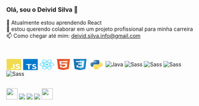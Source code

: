 ### Olá, sou o Deivid Silva 👋

🌱 Atualmente estou aprendendo React<br>
👯 estou querendo colaborar em um projeto profissional para minha carreira<br>
📫 Como chegar até mim: deivid.silva.info@gmail.com<br>

##

<div style="display: inline_block"><br>
  <img align="center" alt="Js" height="30" width="40" src="https://raw.githubusercontent.com/devicons/devicon/master/icons/javascript/javascript-plain.svg">
  <img align="center" alt="Ts" height="30" width="40" src="https://raw.githubusercontent.com/devicons/devicon/master/icons/typescript/typescript-plain.svg">
  <img align="center" alt="React" height="30" width="40" src="https://raw.githubusercontent.com/devicons/devicon/master/icons/react/react-original.svg">
  <img align="center" alt="HTML" height="30" width="40" src="https://raw.githubusercontent.com/devicons/devicon/master/icons/html5/html5-original.svg">
  <img align="center" alt="CSS" height="30" width="40" src="https://raw.githubusercontent.com/devicons/devicon/master/icons/css3/css3-original.svg">
  <img align="center" alt="Python" height="30" width="40" src="https://raw.githubusercontent.com/devicons/devicon/master/icons/python/python-original.svg">
  <img align="center" alt="Java" height="30" width="40" src="https://cdn.jsdelivr.net/gh/devicons/devicon/icons/java/java-original.svg" />
  <img align="center" alt="Sass" height="30" width="40" src="https://cdn.jsdelivr.net/gh/devicons/devicon/icons/sass/sass-original.svg" />
  <img align="center" alt="Sass" height="30" width="40" src="https://vijayt.com/wp-content/uploads/2018/01/logo.png" />
  <img align="center" alt="Sass" height="30" width="40" src="https://user-images.githubusercontent.com/38039349/60953119-d3c6f300-a2fc-11e9-9596-4978e5d52180.png" />
  <img align="center" alt="Sass" height="30" width="40" src="https://upload.wikimedia.org/wikipedia/commons/thumb/e/e3/ESLint_logo.svg/1200px-ESLint_logo.svg.png" />
  

</div>
  
  ##
 
<div >
<a><img src="https://cdn-icons-png.flaticon.com/512/3240/3240652.png" target="_blank" width="30" height="30"></a>
  <a href="https://www.youtube.com/@xupondev8925" target="_blank"><img src="https://img.shields.io/badge/YouTube-FF0000?style=for-the-badge&logo=youtube&logoColor=white" target="_blank"></a>
  <a href = "mailto:deivid.silva.info@gmail.com"><img src="https://img.shields.io/badge/-Gmail-%23333?style=for-the-badge&logo=gmail&logoColor=white" target="_blank"></a>
  <a href="https://www.linkedin.com/in/deividsouzasilva/" target="_blank"><img src="https://img.shields.io/badge/-LinkedIn-%230077B5?style=for-the-badge&logo=linkedin&logoColor=white" target="_blank"></a> 
<a><img src="https://cdn-icons-png.flaticon.com/512/3240/3240690.png" target="_blank" width="30" height="30"></a>

</div>

